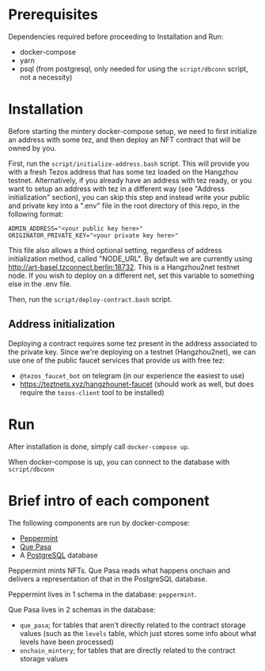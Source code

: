 # Prerequisites

Dependencies required before proceeding to Installation and Run:

- docker-compose
- yarn
- psql (from postgresql, only needed for using the `script/dbconn` script, not a necessity)


# Installation

Before starting the mintery docker-compose setup, we need to first initialize an
address with some tez, and then deploy an NFT contract that will be owned by you.

First, run the `script/initialize-address.bash` script. This will provide you with
a fresh Tezos address that has some tez loaded on the Hangzhou testnet. Alternatively,
if you already have an address with tez ready, or you want to setup an address with tez
in a different way (see "Address initialization" section), you can skip this step
and instead write your public and private key into a ".env" file in the root directory
of this repo, in the following format:
```
ADMIN_ADDRESS="<your public key here>"
ORIGINATOR_PRIVATE_KEY="<your private key here>"
```

This file also allows a third optional setting, regardless of address initialization
method, called "NODE_URL". By default we are currently using http://art-basel.tzconnect.berlin:18732. This is a Hangzhou2net testnet node. If you wish to deploy on a different net, set this variable to something else in the .env file.

Then, run the `script/deploy-contract.bash` script.

## Address initialization

Deploying a contract requires some tez present in the address associated to the
private key. Since we're deploying on a testnet (Hangzhou2net), we can use one
of the public faucet services that provide us with free tez:

- `@tezos_faucet_bot` on telegram (in our experience the easiest to use)
- https://teztnets.xyz/hangzhounet-faucet (should work as well, but does require the `tezos-client` tool to be installed)

# Run

After installation is done, simply call `docker-compose up`.

When docker-compose is up, you can connect to the database with `script/dbconn`

# Brief intro of each component

The following components are run by docker-compose:

- [Peppermint](https://github.com/tzConnectBerlin/peppermint)
- [Que Pasa](https://github.com/tzConnectBerlin/que-pasa)
- A [PostgreSQL](https://www.postgresql.org/docs/13/index.html) database

Peppermint mints NFTs. Que Pasa reads what happens onchain and delivers a representation of
that in the PostgreSQL database.

Peppermint lives in 1 schema in the database: `peppermint`.

Que Pasa lives in 2 schemas in the database:

- `que_pasa`; for tables that aren't directly related to the contract storage values (such as the `levels` table, which just stores some info about what levels have been processed)
- `onchain_mintery`; for tables that are directly related to the contract storage values
